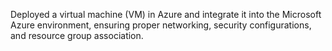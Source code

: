 Deployed a virtual machine (VM) in Azure and integrate it into the Microsoft Azure environment, ensuring proper networking, security configurations, and resource group association.
